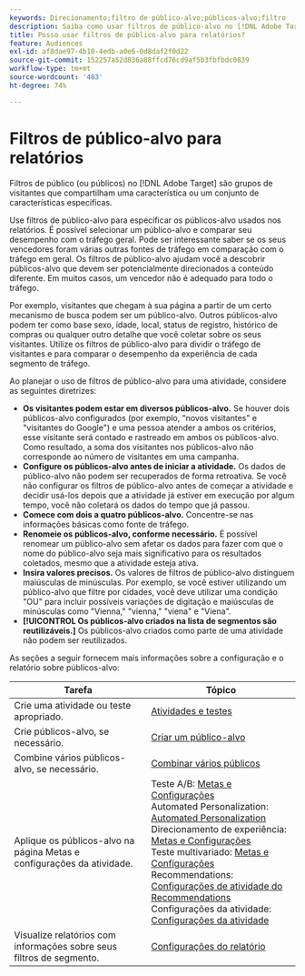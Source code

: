 ```yaml
---
keywords: Direcionamento;filtro de público-alvo;públicos-alvo;filtro
description: Saiba como usar filtros de público-alvo no [!DNL Adobe Target] para visualizar dados de visitantes que compartilham características.
title: Posso usar filtros de público-alvo para relatórios?
feature: Audiences
exl-id: af8dae97-4b10-4edb-a0e6-0d8daf2f0d22
source-git-commit: 152257a52d836a88ffcd76cd9af5b3fbfbdc0839
workflow-type: tm+mt
source-wordcount: '483'
ht-degree: 74%

---
```


# Filtros de público-alvo para relatórios

Filtros de público (ou públicos) no [!DNL Adobe Target] são grupos de visitantes que compartilham uma característica ou um conjunto de características específicas.

Use filtros de público-alvo para especificar os públicos-alvo usados nos relatórios. É possível selecionar um público-alvo e comparar seu desempenho com o tráfego geral. Pode ser interessante saber se os seus vencedores foram várias outras fontes de tráfego em comparação com o tráfego em geral. Os filtros de público-alvo ajudam você a descobrir públicos-alvo que devem ser potencialmente direcionados a conteúdo diferente. Em muitos casos, um vencedor não é adequado para todo o tráfego.

Por exemplo, visitantes que chegam à sua página a partir de um certo mecanismo de busca podem ser um público-alvo. Outros públicos-alvo podem ter como base sexo, idade, local, status de registro, histórico de compras ou qualquer outro detalhe que você coletar sobre os seus visitantes. Utilize os filtros de público-alvo para dividir o tráfego de visitantes e para comparar o desempenho da experiência de cada segmento de tráfego.

Ao planejar o uso de filtros de público-alvo para uma atividade, considere as seguintes diretrizes:

* **Os visitantes podem estar em diversos públicos-alvo.** Se houver dois públicos-alvo configurados (por exemplo, &quot;novos visitantes&quot; e &quot;visitantes do Google&quot;) e uma pessoa atender a ambos os critérios, esse visitante será contado e rastreado em ambos os públicos-alvo. Como resultado, a soma dos visitantes nos públicos-alvo não corresponde ao número de visitantes em uma campanha.
* **Configure os públicos-alvo antes de iniciar a atividade.** Os dados de público-alvo não podem ser recuperados de forma retroativa. Se você não configurar os filtros de público-alvo antes de começar a atividade e decidir usá-los depois que a atividade já estiver em execução por algum tempo, você não coletará os dados do tempo que já passou.
* **Comece com dois a quatro públicos-alvo.** Concentre-se nas informações básicas como fonte de tráfego.
* **Renomeie os públicos-alvo, conforme necessário.** É possível renomear um público-alvo sem afetar os dados para fazer com que o nome do público-alvo seja mais significativo para os resultados coletados, mesmo que a atividade esteja ativa.
* **Insira valores precisos.** Os valores de filtros de público-alvo distinguem maiúsculas de minúsculas. Por exemplo, se você estiver utilizando um público-alvo que filtre por cidades, você deve utilizar uma condição &quot;OU&quot; para incluir possíveis variações de digitação e maiúsculas de minúsculas como &quot;Vienna,&quot; &quot;vienna,&quot; &quot;viena&quot; e &quot;Viena&quot;.
* **[!UICONTROL Os públicos-alvo criados na lista de segmentos são reutilizáveis.]** Os públicos-alvo criados como parte de uma atividade não podem ser reutilizados.

As seções a seguir fornecem mais informações sobre a configuração e o relatório sobre públicos-alvo:

| Tarefa | Tópico |
|--- |--- |
| Crie uma atividade ou teste apropriado. | [Atividades e testes](/help/main/c-intro/target-key-concepts.md) |
| Crie públicos-alvo, se necessário. | [Criar um público-alvo](/help/main/c-target/c-audiences/create-audience.md) |
| Combine vários públicos-alvo, se necessário. | [Combinar vários públicos](/help/main/c-target/combining-multiple-audiences.md) |
| Aplique os públicos-alvo na página Metas e configurações da atividade. | Teste A/B: [Metas e Configurações](/help/main/c-activities/t-test-ab/t-test-create-ab/ab-goals-and-settings.md)<br>Automated Personalization:  [Automated Personalization](/help/main/c-activities/t-automated-personalization/automated-personalization.md)<br>Direcionamento de experiência: [Metas e Configurações](/help/main/c-activities/t-experience-target/t-xt-create/xt-goals-and-settings.md)<br>Teste multivariado:  [Metas e Configurações](/help/main/c-activities/c-multivariate-testing/t-create-multivariate-test/goals-and-settings.md)<br>Recommendations: [Configurações de atividade do Recommendations](/help/main/c-recommendations/t-create-recs-activity/recs-activity-settings.md)<br>Configurações da atividade: [Configurações da atividade](/help/main/c-activities/activity-settings.md) |
| Visualize relatórios com informações sobre seus filtros de segmento. | [Configurações do relatório](/help/main/c-reports/c-report-settings/report-settings.md) |
